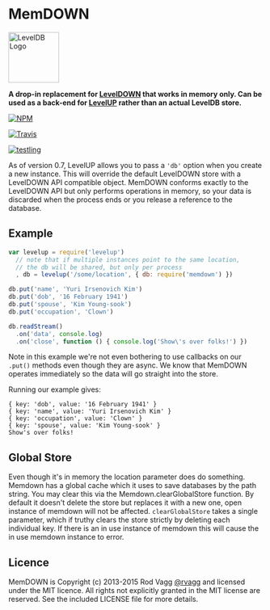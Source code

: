 # MemDOWN

<img alt="LevelDB Logo" height="100" src="http://leveldb.org/img/logo.svg">

**A drop-in replacement for [LevelDOWN](https://github.com/rvagg/node-leveldown) that works in memory only. Can be used as a back-end for [LevelUP](https://github.com/rvagg/node-levelup) rather than an actual LevelDB store.**

[![NPM](https://nodei.co/npm/memdown.png?downloads=true)](https://nodei.co/npm/memdown/)

[![Travis](https://secure.travis-ci.org/Level/memdown.png)](http://travis-ci.org/Level/memdown)

[![testling](http://ci.testling.com/rvagg/memdown.png)](http://ci.testling.com/rvagg/memdown)

As of version 0.7, LevelUP allows you to pass a `'db'` option when you create a new instance. This will override the default LevelDOWN store with a LevelDOWN API compatible object. MemDOWN conforms exactly to the LevelDOWN API but only performs operations in memory, so your data is discarded when the process ends or you release a reference to the database.

## Example

```js
var levelup = require('levelup')
  // note that if multiple instances point to the same location,
  // the db will be shared, but only per process
  , db = levelup('/some/location', { db: require('memdown') })

db.put('name', 'Yuri Irsenovich Kim')
db.put('dob', '16 February 1941')
db.put('spouse', 'Kim Young-sook')
db.put('occupation', 'Clown')

db.readStream()
  .on('data', console.log)
  .on('close', function () { console.log('Show\'s over folks!') })
```

Note in this example we're not even bothering to use callbacks on our `.put()` methods even though they are async. We know that MemDOWN operates immediately so the data will go straight into the store.

Running our example gives:

```
{ key: 'dob', value: '16 February 1941' }
{ key: 'name', value: 'Yuri Irsenovich Kim' }
{ key: 'occupation', value: 'Clown' }
{ key: 'spouse', value: 'Kim Young-sook' }
Show's over folks!
```

Global Store
---

Even though it's in memory the location parameter does do something.  Memdown
has a global cache which it uses to save databases by the path string.  You may
clear this via the Memdown.clearGlobalStore function. By default it doesn't delete
the store but replaces it with a new one, open instance of memdown will not be affected. `clearGlobalStore` takes a single parameter, which if truthy clears the store strictly by deleting each individual key.  If there is an in use instance of memdown this will
cause the in use memdown instance to error.

## Licence

MemDOWN is Copyright (c) 2013-2015 Rod Vagg [@rvagg](https://twitter.com/rvagg) and licensed under the MIT licence. All rights not explicitly granted in the MIT license are reserved. See the included LICENSE file for more details.
